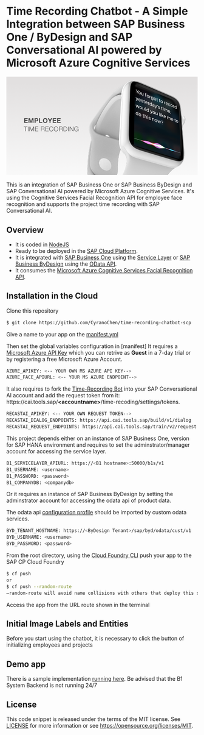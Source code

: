 # Time Recording Chatbot - A Simple Integration between SAP Business One / ByDesign and SAP Conversational AI powered by Microsoft Azure Cognitive Services

![avatar](https://raw.githubusercontent.com/CyranoChen/time-recording-chatbot-scp/master/resources/splash.png)

This is an integration of SAP Business One or SAP Business ByDesign and SAP Conversational AI powered by Microsoft Azure Cognitive Services. It's using the Cognitive Services Facial Recognition API for employee face recognition and supports the project time recording with SAP Conversational AI.

## Overview

- It is coded in [NodeJS](https://nodejs.org/en/)
- Ready to be deployed in the  [SAP Cloud Platform](https://cloudplatform.sap.com).  
- It is integrated with [SAP Business One](https://www.sap.com/uk/products/business-one.html) using the [Service Layer](https://www.youtube.com/watch?v=zaF_i7x9-s0&list=PLMdHXbewhZ2QsgYSICRQuoL8lkoEHjNzS&index=22) or [SAP Business ByDesign](https://www.sap.com/products/business-bydesign.html) using the [OData API](https://blogs.sap.com/2015/03/10/odata-for-sap-business-bydesign-analytics/).
- It consumes the [Microsoft Azure Cognitive Services Facial Recognition API](https://azure.microsoft.com/en-in/services/cognitive-services/face/).

## Installation in the Cloud

Clone this repository

```sh
$ git clone https://github.com/CyranoChen/time-recording-chatbot-scp
```

Give a name to your app on the [manifest.yml](manifest.yml)

Then set the global variables configuration in [manifest]
It requires a [Microsoft Azure API Key](https://azure.microsoft.com/en-us/try/cognitive-services/?api=face-api) which you can retrive as **Guest** in a 7-day trial or by registering a free Microsoft Azure Account.

```sh
AZURE_APIKEY: <-- YOUR OWN MS AZURE API KEY-->
AZURE_FACE_APIURL: <-- YOUR MS AZURE ENDPOINT-->
```
It also requires to fork the [Time-Recording Bot](https://cai.tools.sap/cyrano/time-recoding/train/intents) into your SAP Conversational AI account and add the request token from it:<br> https<span>://</span>cai.tools.sap/<b>&#60;accountname&#62;</b>/time-recoding/settings/tokens.

```sh
RECASTAI_APIKEY: <-- YOUR OWN REQUEST TOKEN-->
RECASTAI_DIALOG_ENDPOINTS: https://api.cai.tools.sap/build/v1/dialog
RECASTAI_REQUEST_ENDPOINTS: https://api.cai.tools.sap/train/v2/request
```



This project depends either on an instance of SAP Business One, version for SAP HANA environment and requires to set the adminstrator/manager account for accessing the service layer.

```sh
B1_SERVICELAYER_APIURL: https://<B1 hostname>:50000/b1s/v1 
B1_USERNAME: <username> 
B1_PASSWORD: <password>
B1_COMPANYDB: <companydb>
```

Or it requires an instance of SAP Business ByDesign by setting the adminstrator account for accessing the odata api of product data.

The odata api [configuration profile](vmumaterial.xml) should be imported by custom odata services.

```sh
BYD_TENANT_HOSTNAME: https://<ByDesign Tenant>/sap/byd/odata/cust/v1 
BYD_USERNAME: <username> 
BYD_PASSWORD: <password>
```

From the root directory, using the [Cloud Foundry CLI](https://docs.cloudfoundry.org/cf-cli/install-go-cli.html) push your app to the SAP CP Cloud Foundry

```sh
$ cf push
or
$ cf push --random-route
–random-route will avoid name collisions with others that deploy this same app on SCP. You can also choose your own app name by changing the manifest.yml file.
```

Access the app from the URL route shown in the terminal

## Initial Image Labels and Entities

Before you start using the chatbot, it is necessary to click the button of initializing employees and projects

## Demo app

There is a sample implementation [running here](https://time-recording-chatbot.cfapps.eu10.hana.ondemand.com). Be advised that the B1 System Backend is not running 24/7

## License

This code snippet is released under the terms of the MIT license. See [LICENSE](LICENSE) for more information or see https://opensource.org/licenses/MIT.